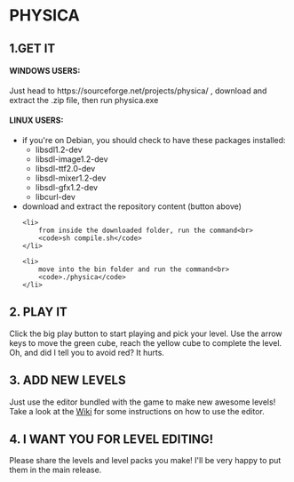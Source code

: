<h1> PHYSICA </h1>
<h2> 1.GET IT </h2>
<h4> WINDOWS USERS: </h4>
<p>Just head to https://sourceforge.net/projects/physica/ , download and extract the .zip file, then run physica.exe</p>

<h4> LINUX USERS: </h4>
<ul>
	<li>if you're on Debian, you should check to have these packages installed:
			<ul>
				<li>libsdl1.2-dev</li>
				<li>libsdl-image1.2-dev</li>
				<li>libsdl-ttf2.0-dev</li>
				<li>libsdl-mixer1.2-dev</li>
				<li>libsdl-gfx1.2-dev</li>
				<li>libcurl-dev</li>
			</ul>
	</li>
	<li>download and extract the repository content (button above)</li>

	<li>
	    from inside the downloaded folder, run the command<br>
	    <code>sh compile.sh</code>
	</li>

	<li>
	    move into the bin folder and run the command<br>
	    <code>./physica</code>
	</li>
</ul>
				
<h2> 2. PLAY IT </h2>

Click the big play button to start playing and pick your level.
Use the arrow keys to move the green cube, reach the yellow cube to complete the level. Oh, and did I tell you to avoid red? It hurts.

<h2> 3. ADD NEW LEVELS </h2>

Just use the editor bundled with the game to make new awesome levels!
Take a look at the <a href="https://github.com/buch415/Physica/wiki">Wiki</a> for some instructions on how to use the editor.

<h2> 4. I WANT YOU FOR LEVEL EDITING! </h2>

Please share the levels and level packs you make! I'll be very happy to put them in the main release.
